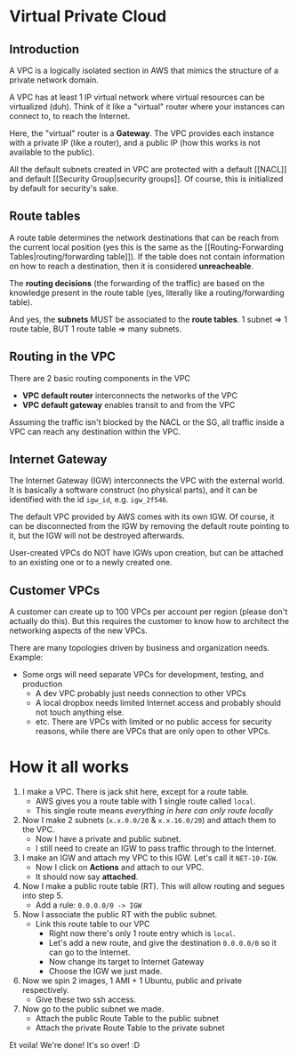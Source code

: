 # Virtual Private Cloud
## Introduction
A VPC is a logically isolated section in AWS that mimics the structure of a private network domain.

A VPC has at least 1 IP virtual network where virtual resources can be virtualized (duh). Think of it like a "virtual" router where your instances can connect to, to reach the Internet.

Here, the "virtual" router is a **Gateway**. The VPC provides each instance with a private IP (like a router), and a public IP (how this works is not available to the public).

All the default subnets created in VPC are protected with a default [[NACL]] and default [[Security Group|security groups]]. Of course, this is initialized by default for security's sake.
## Route tables
A route table determines the network destinations that can be reach from the current local position (yes this is the same as the [[Routing-Forwarding Tables|routing/forwarding table]]). If the table does not contain information on how to reach a destination, then it is considered **unreacheable**. 

The **routing decisions** (the forwarding of the traffic) are based on the knowledge present in the route table (yes, literally like a routing/forwarding table).

And yes, the **subnets** MUST be associated to the **route tables**. 1 subnet => 1 route table, BUT 1 route table => many subnets. 
## Routing in the VPC
There are 2 basic routing components in the VPC
- **VPC default router** interconnects the networks of the VPC
- **VPC default gateway** enables transit to and from the VPC

Assuming the traffic isn't blocked by the NACL or the SG, all traffic inside a VPC can reach any destination within the VPC.
## Internet Gateway
The Internet Gateway (IGW) interconnects the VPC with the external world. It is basically a software construct (no physical parts), and it can be identified with the id `igw_id`, e.g. `igw_2f546`.

The default VPC provided by AWS comes with its own IGW. Of course, it can be disconnected from the IGW by removing the default route pointing to it, but the IGW will not be destroyed afterwards.

User-created VPCs do NOT have IGWs upon creation, but can be attached to an existing one or to a newly created one.

## Customer VPCs
A customer can create up to 100 VPCs per account per region (please don't actually do this). But this requires the customer to know how to architect the networking aspects of the new VPCs.

There are many topologies driven by business and organization needs. Example:
- Some orgs will need separate VPCs for development, testing, and production
	- A dev VPC probably just needs connection to other VPCs
	- A local dropbox needs limited Internet access and probably should not touch anything else.
	- etc.
There are VPCs with limited or no public access for security reasons, while there are VPCs that are only open to other VPCs.

# How it all works
1. I make a VPC. There is jack shit here, except for a route table.
	- AWS gives you a route table with 1 single route called `local`.
	- This single route means *everything in here can only route locally*
2. Now I make 2 subnets (`x.x.0.0/20` & `x.x.16.0/20`) and attach them to the VPC.
	- Now I have a private and public subnet.
	- I still need to create an IGW to pass traffic through to the Internet.
3. I make an IGW and attach my VPC to this IGW. Let's call it `NET-10-IGW`.
	- Now I click on **Actions** and attach to our VPC.
	- It should now say **attached**.
4. Now I make a public route table (RT). This will allow routing and segues into step 5.
	- Add a rule: `0.0.0.0/0 -> IGW`
5. Now I associate the public RT with the public subnet.
	- Link this route table to our VPC
		- Right now there's only 1 route entry which is `local`.
		- Let's add a new route, and give the destination `0.0.0.0/0` so it can go to the Internet. 
		- Now change its target to Internet Gateway
		- Choose the IGW we just made.
6. Now we spin 2 images, 1 AMI + 1 Ubuntu, public and private respectively.
	- Give these two ssh access.
7. Now go to the public subnet we made.
	- Attach the public Route Table to the public subnet
	- Attach the private Route Table to the private subnet

Et voila! We're done! It's so over! :D